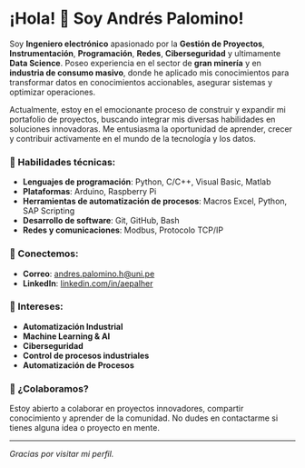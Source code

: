 # ¡Hola! 👋 Soy Andrés Palomino! 

Soy **Ingeniero electrónico** apasionado por la **Gestión de Proyectos**, **Instrumentación**, **Programación**, **Redes**,  **Ciberseguridad** y ultimamente **Data Science**. 
Poseo experiencia en el sector de **gran minería** y en **industria de consumo masivo**, donde he aplicado mis conocimientos para transformar datos en conocimientos accionables, asegurar sistemas y optimizar operaciones.

Actualmente, estoy en el emocionante proceso de construir y expandir mi portafolio de proyectos, buscando integrar mis diversas habilidades en soluciones innovadoras.
Me entusiasma la oportunidad de aprender, crecer y contribuir activamente en el mundo de la tecnología y los datos.

### 🔧 Habilidades técnicas:
- **Lenguajes de programación**: Python, C/C++, Visual Basic, Matlab
- **Plataformas**: Arduino, Raspberry Pi
- **Herramientas de automatización de procesos**: Macros Excel, Python, SAP Scripting
- **Desarrollo de software**: Git, GitHub, Bash
- **Redes y comunicaciones**: Modbus, Protocolo TCP/IP

### 💬 Conectemos:
- **Correo**: [andres.palomino.h@uni.pe](mailto:andres.palomino.h@uni.pe)
- **LinkedIn**: [linkedin.com/in/aepalher](https://www.linkedin.com/in/aepalher/)

### 🌟 Intereses:
- **Automatización Industrial**
- **Machine Learning & AI**
- **Ciberseguridad**
- **Control de procesos industriales**
- **Automatización de Procesos**

### 🤝 ¿Colaboramos?
Estoy abierto a colaborar en proyectos innovadores, compartir conocimiento y aprender de la comunidad. No dudes en contactarme si tienes alguna idea o proyecto en mente.

---
_Gracias por visitar mi perfil._
